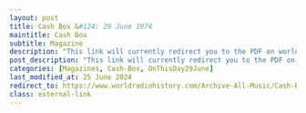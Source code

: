 ```yaml
---
layout: post
title: Cash Box &#124; 29 June 1974
maintitle: Cash Box
subtitle: Magazine
description: "This link will currently redirect you to the PDF on worldradiohistory.com Once your viewing the PDF search for &quot;zavaroni&quot;"
post_description: "This link will currently redirect you to the PDF on worldradiohistory.com Once your viewing the PDF search for &quot;zavaroni&quot;"
categories: [Magazines, Cash-Box, OnThisDay29June]
last_modified_at: 25 June 2024
redirect_to: https://www.worldradiohistory.com/Archive-All-Music/Cash-Box/70s/1974/CB-1974-06-29.pdf
class: external-link
---
```


